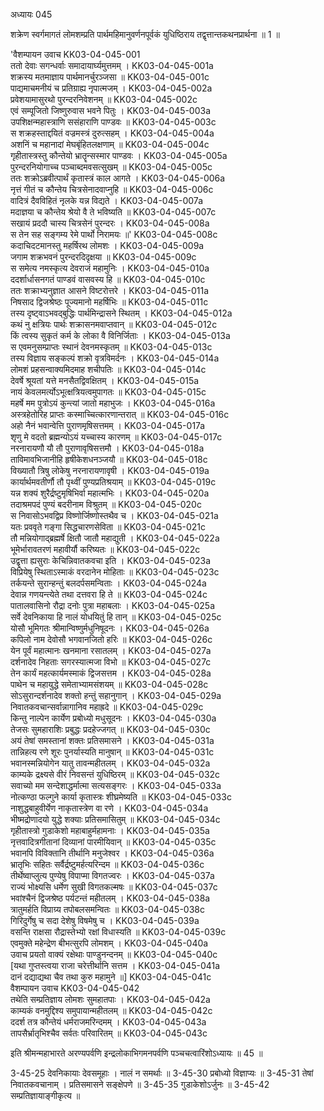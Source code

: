 अध्यायः 045

शक्रेण स्वर्गमागतं लोमशम्प्रति पार्थमहिमानुवर्णनपूर्वकं युधिष्ठिराय तद्वृत्तान्तकथनप्रार्थना ॥ 1 ॥

\'वैशम्पायन उवाच 	KK03-04-045-001  
ततो देवाः सगन्धर्वाः समादायार्घ्यमुत्तमम् ।	KK03-04-045-001a  
शक्रस्य मतमाज्ञाय पार्थमानर्चुरञ्जसा ॥	KK03-04-045-001c  
पाद्यमाचमनीयं च प्रतिग्राह्य नृपात्मजम् ।	KK03-04-045-002a  
प्रवेशयामासुरथो पुरन्दरनिवेशनम् ॥	KK03-04-045-002c  
एवं सम्पूजितो जिष्णुरुवास भवने पितुः ।	KK03-04-045-003a  
उपशिक्षन्महास्त्राणि ससंहाराणि पाण्डवः ॥	KK03-04-045-003c  
स शक्रहस्ताद्दयितं वज्रमस्त्रं दुरुत्सहम् ।	KK03-04-045-004a  
अशनिं च महानादां मेघबृंहितलक्षणाम् ॥	KK03-04-045-004c  
गृहीतास्त्रस्तु कौन्तेयो भ्रातॄन्सस्मार पाण्डवः ।	KK03-04-045-005a  
पुरन्दरनियोगाच्च पञ्चाब्दमवसत्सुखम् ॥	KK03-04-045-005c  
ततः शक्रोऽब्रवीत्पार्थं कृतास्त्रं काल आगते ।	KK03-04-045-006a  
नृत्तं गीतं च कौन्तेय चित्रसेनादवाप्नुहि ॥	KK03-04-045-006c  
वादित्रं दैवविहितं नृलके यन्न विद्यते ।	KK03-04-045-007a  
मदाज्ञया च कौन्तेय श्रेयो वै ते भविष्यति ॥	KK03-04-045-007c  
सखायं प्रददौ चास्य चित्रसेनं पुरन्दरः ।	KK03-04-045-008a  
स तेन सह सङ्गम्य रेमे पार्थो निरामयः ॥\'	KK03-04-045-008c  
कदाचिदटमानस्तु महर्षिरथ लोमशः ।	KK03-04-045-009a  
जगाम शक्रभवनं पुरन्दरदिदृक्षया ॥	KK03-04-045-009c  
स समेत्य नमस्कृत्य देवराजं महामुनिः ।	KK03-04-045-010a  
ददर्शार्धासनगतं पाण्डवं वासवस्य हि ॥	KK03-04-045-010c  
ततः शक्राभ्यनुज्ञात आसने विष्टरोत्तरे ।	KK03-04-045-011a  
निषसाद द्विजश्रेष्ठः पूज्यमानो महर्षिभिः ॥	KK03-04-045-011c  
तस्य दृष्ट्वाऽभवद्बुद्धिः पार्थमिन्द्रासने स्थितम् ।	KK03-04-045-012a  
कथं नु क्षत्रियः पार्थः शक्रासनमवाप्तवान् ॥	KK03-04-045-012c  
किं त्वस्य सुकृतं कर्म के लोका वै विनिर्जिताः ।	KK03-04-045-013a  
स एवमनुसम्प्राप्तः स्थानं देवनमस्कृतम् ॥	KK03-04-045-013c  
तस्य विज्ञाय सङ्कल्पं शक्रो वृत्रविमर्दनः ।	KK03-04-045-014a  
लोमशं प्रहसन्वाक्यमिदमाह शचीपतिः ॥	KK03-04-045-014c  
देवर्षे श्रूयतां यत्ते मनसैतद्विवक्षितम् ।	KK03-04-045-015a  
नायं केवलमर्त्योऽभूत्क्षत्रियत्वमुपागतः ॥	KK03-04-045-015c  
महर्षे मम पुत्रोऽयं कुन्त्यां जातो महाभुजः ।	KK03-04-045-016a  
अस्त्रहेतोरिह प्राप्तः कस्माच्चित्कारणान्तरात् ॥	KK03-04-045-016c  
अहो नैनं भवान्वेत्ति पुराणमृषिसत्तमम् ।	KK03-04-045-017a  
शृणु मे वदतो ब्रह्मन्योऽयं यच्चास्य कारणम् ॥	KK03-04-045-017c  
नरनारायणौ यौ तौ पुराणावृषिसत्तमौ ।	KK03-04-045-018a  
ताविमावभिजानीहि हृषीकेशधनञ्जयौ ॥	KK03-04-045-018c  
विख्यातौ त्रिषु लोकेषु नरनारायणावृषी ।	KK03-04-045-019a  
कार्यार्थमवतीर्णौ तौ पृथ्वीं पुण्यप्रतिश्रयाम् ॥	KK03-04-045-019c  
यन्न शक्यं शुरैर्द्रष्टुमृषिभिर्वा महात्मभिः ।	KK03-04-045-020a  
तदाश्रमपदं पुण्यं बदरीनाम विश्रुतम् ॥	KK03-04-045-020c  
स निवासोऽभवद्विप्र विष्णोर्जिष्णोस्तथैव च ।	KK03-04-045-021a  
यतः प्रववृते गङ्गा सिद्धचारणसेविता ॥	KK03-04-045-021c  
तौ मन्नियोगाद्ब्रह्मर्षे क्षितौ जातौ महाद्युती ।	KK03-04-045-022a  
भूमेर्भारावतरणं महावीर्यौ करिष्यतः ॥	KK03-04-045-022c  
उद्वृत्ता ह्यसुराः केचिन्निवातकवचा इति ।	KK03-04-045-023a  
विप्रियेषु स्थिताऽस्माकं वरदानेन मोहिताः ॥	KK03-04-045-023c  
तर्कयन्ते सुरान्हन्तुं बलदर्पसमन्विताः ।	KK03-04-045-024a  
देवान्न गणयन्त्येते तथा दत्तवरा हि ते ॥	KK03-04-045-024c  
पातालवासिनो रौद्रा दनोः पुत्रा महाबलाः ।	KK03-04-045-025a  
सर्वे देवनिकाया हि नालं योधयितुं हि तान् ॥	KK03-04-045-025c  
योसौ भूमिगतः श्रीमान्विष्णुर्मधुनिषूदनः ।	KK03-04-045-026a  
कपिलो नाम देवोसौ भगवानजितो हरिः ॥	KK03-04-045-026c  
येन पूर्वं महात्मानः खनमाना रसातलम् ।	KK03-04-045-027a  
दर्शनादेव निहताः सगरस्यात्मजा विभो ॥	KK03-04-045-027c  
तेन कार्यं महत्कार्यमस्माकं द्विजसत्तम ।	KK03-04-045-028a  
पाथेन च महायुद्धे समेताभ्यामसंशयम् ॥	KK03-04-045-028c  
सोऽसुरान्दर्शनादेव शक्तो हन्तुं सहानुगान् ।	KK03-04-045-029a  
निवातकवचान्सर्वान्नागानिव महाह्रदे ॥	KK03-04-045-029c  
किन्तु नाल्पेन कार्येण प्रबोध्यो मधुसूदनः ।	KK03-04-045-030a  
तेजसः सुमहाराशिः प्रबुद्धः प्रदहेज्जगत् ॥	KK03-04-045-030c  
अयं तेषां समस्तानां शक्तः प्रतिसमासने ।	KK03-04-045-031a  
तान्निहत्य रणे शूरः पुनर्यास्यति मानुषान् ॥	KK03-04-045-031c  
भवानस्मन्नियोगेन यातु तावन्महीतलम् ।	KK03-04-045-032a  
काम्यके द्रक्ष्यसे वीरं निवसन्तं युधिष्ठिरम् ॥	KK03-04-045-032c  
सवाच्यो मम सन्देशाद्धर्मात्मा सत्यसङ्गरः ।	KK03-04-045-033a  
नोत्कण्ठा फल्गुने कार्या कृतास्त्रः शीघ्रमेष्यति ॥	KK03-04-045-033c  
नाशुद्धबाहुवीर्येण नाकृतास्त्रेण वा रणे ।	KK03-04-045-034a  
भीष्मद्रोणादयो युद्धे शक्याः प्रतिसमासितुम् ॥	KK03-04-045-034c  
गृहीतास्त्रो गुडाकेशो महाबाहुर्महामनाः ।	KK03-04-045-035a  
नृत्तवादित्रगीतानां दिव्यानां पारमीयिवान् ॥	KK03-04-045-035c  
भवानपि विविक्तानि तीर्थानि मनुजेश्वर ।	KK03-04-045-036a  
भ्रातृभिः सहितः सर्वैर्द्रष्टुमर्हत्यरिन्दम ॥	KK03-04-045-036c  
तीर्थेष्वाप्लुत्य पुण्येषु विपाप्मा विगतज्वरः ।	KK03-04-045-037a  
राज्यं भोक्ष्यसि धर्मेण सुखी विगतकल्मषः ॥	KK03-04-045-037c  
भवांश्चैनं द्विजश्रेष्ठ पर्यटन्तं महीतलम् ।	KK03-04-045-038a  
त्रातुमर्हति विप्राग्र्य तपोबलसमन्वितः ॥	KK03-04-045-038c  
गिरिदुर्गेषु च सदा देशेषु विषमेषु च ।	KK03-04-045-039a  
वसन्ति राक्षसा रौद्रास्तेभ्यो रक्षां विधास्यति ॥	KK03-04-045-039c  
एवमुक्ते महेन्द्रेण बीभत्सुरपि लोमशम् ।	KK03-04-045-040a  
उवाच प्रयतो वाक्यं रक्षेथाः पाण्डुनन्दनम् ॥	KK03-04-045-040c  
[यथा गुप्तस्त्वया राजा चरेत्तीर्थानि सत्तम ।	KK03-04-045-041a  
दानं दद्याद्यथा चैव तथा कुरु महामुने ॥]	KK03-04-045-041c  
वैशम्पायन उवाच 	KK03-04-045-042  
तथेति सम्प्रतिज्ञाय लोमशः सुमहातपाः ।	KK03-04-045-042a  
काम्यकं वनमुद्दिश्य समुपायान्महीतलम् ॥	KK03-04-045-042c  
ददर्श तत्र कौन्तेयं धर्मराजमरिन्दमम् ।	KK03-04-045-043a  
तापसैर्भ्रातृभिश्चैव सर्वतः परिवारितम् ॥	KK03-04-045-043c  

इति श्रीमन्महाभारते अरण्यपर्वणि इन्द्रलोकाभिगमनपर्वणि पञ्चचत्वारिंशोऽध्यायः ॥ 45 ॥

3-45-25 देवनिकायाः देवसमूहाः । नालं न समर्थाः ॥ 3-45-30 प्रबोध्यो विज्ञाप्यः ॥ 3-45-31 तेषां निवातकवचानाम् । प्रतिसमासने सङ्क्षेपणे ॥ 3-45-35 गुडाकेशोऽर्जुनः ॥ 3-45-42 सम्प्रतिज्ञायाङ्गीकृत्य ॥
